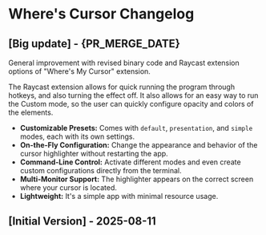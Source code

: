 # Where's Cursor Changelog

## [Big update] - {PR_MERGE_DATE}

General improvement with revised binary code and Raycast extension options of "Where's My Cursor" extension.

The Raycast extension allows for quick running the program through hotkeys, and also turning the effect off. It also allows for an easy way to run the Custom mode, so the user can quickly configure opacity and colors of the elements.

*   **Customizable Presets:** Comes with `default`, `presentation`, and `simple` modes, each with its own settings.
*   **On-the-Fly Configuration:** Change the appearance and behavior of the cursor highlighter without restarting the app.
*   **Command-Line Control:** Activate different modes and even create custom configurations directly from the terminal.
*   **Multi-Monitor Support:** The highlighter appears on the correct screen where your cursor is located.
*   **Lightweight:** It's a simple app with minimal resource usage.

## [Initial Version] - 2025-08-11